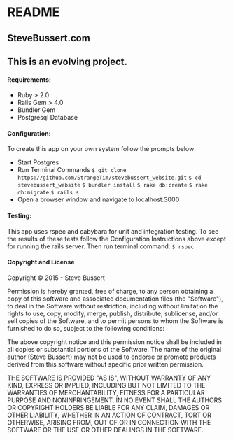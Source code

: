 # README
## SteveBussert.com

## This is an evolving project.


#### Requirements:
* Ruby > 2.0
* Rails Gem > 4.0
* Bundler Gem
* Postgresql Database

#### Configuration:
To create this app on your own system follow the prompts below
* Start Postgres
* Run Terminal Commands
    `$ git clone https://github.com/StrangeTim/stevebussert_website.git`
    `$ cd stevebussert_website`
    `$ bundler install`
    `$ rake db:create`
    `$ rake db:migrate`
    `$ rails s`
* Open a browser window and navigate to localhost:3000

#### Testing:
This app uses rspec and cabybara for unit and integration testing.
To see the results of these tests follow the Configuration Instructions above except for running the rails server.  Then run terminal command:  `$ rspec`


#### Copyright and License
Copyright &copy; 2015 - Steve Bussert

Permission is hereby granted, free of charge, to any person obtaining a copy of this software and associated documentation files (the "Software"), to deal in the Software without restriction, including without limitation the rights to use, copy, modify, merge, publish, distribute, sublicense, and/or sell copies of the Software, and to permit persons to whom the Software is furnished to do so, subject to the following conditions:

The above copyright notice and this permission notice shall be included in all copies or substantial portions of the Software. The name of the original author (Steve Bussert) may not be used to endorse or promote products derived from this software without specific prior written permission.

THE SOFTWARE IS PROVIDED "AS IS", WITHOUT WARRANTY OF ANY KIND, EXPRESS OR IMPLIED, INCLUDING BUT NOT LIMITED TO THE WARRANTIES OF MERCHANTABILITY, FITNESS FOR A PARTICULAR PURPOSE AND NONINFRINGEMENT. IN NO EVENT SHALL THE AUTHORS OR COPYRIGHT HOLDERS BE LIABLE FOR ANY CLAIM, DAMAGES OR OTHER LIABILITY, WHETHER IN AN ACTION OF CONTRACT, TORT OR OTHERWISE, ARISING FROM, OUT OF OR IN CONNECTION WITH THE SOFTWARE OR THE USE OR OTHER DEALINGS IN THE SOFTWARE.
